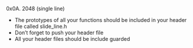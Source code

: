 0x0A. 2048 (single line)

- The prototypes of all your functions should be included in your header file called slide_line.h
- Don’t forget to push your header file
- All your header files should be include guarded
